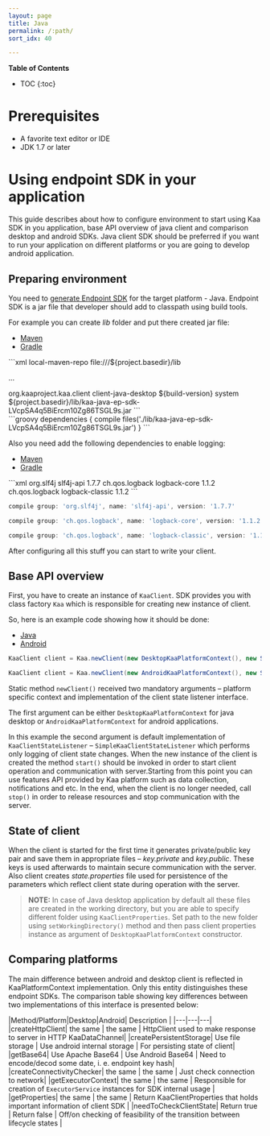 ```yaml
---
layout: page
title: Java
permalink: /:path/
sort_idx: 40

---
```

**Table of Contents**

* TOC
{:toc}

# Prerequisites 

- A favorite text editor or IDE
- JDK 1.7 or later

# Using endpoint SDK in your application

This guide describes about how to configure environment to start using Kaa SDK in you application, base API overview of java client and comparison desktop and android SDKs. 
Java client SDK should be preferred if you want to run your application on different platforms or you are going to develop android application.

## Preparing environment 

You need to [generate Endpoint SDK](Getting-started#generate-sdk) for the target platform - Java. Endpoint SDK is a jar file that developer should add to classpath using build tools.

For example you can create _lib_ folder and put there created jar file:
<ul class="nav nav-tabs">
  <li class="active"><a data-toggle="tab" href="#maven-sdk">Maven</a></li>
  <li><a data-toggle="tab" href="#gradle-sdk">Gradle</a></li>
</ul>

<div class="tab-content">

<div id="maven-sdk" class="tab-pane fade in active" markdown="1">
```xml
<repositories>
    <repository>
        <id>local-maven-repo</id>
        <url>file:///${project.basedir}/lib</url>
    </repository>
</repositories>

... 

<dependency>
    <groupId>org.kaaproject.kaa.client</groupId>
    <artifactId>client-java-desktop</artifactId>
    <version>${build-version}</version>
    <scope>system</scope>
    <systemPath>${project.basedir}/lib/kaa-java-ep-sdk-LVcpSA4q5BiErcm10Zg86TSGL9s.jar</systemPath>
</dependency>
```  
</div>
<div id="gradle-sdk" class="tab-pane fade" markdown="1">
```groovy
dependencies {
   compile  files('./lib/kaa-java-ep-sdk-LVcpSA4q5BiErcm10Zg86TSGL9s.jar')
}
```
</div>
</div>

Also you need add the following dependencies to enable logging:


<ul class="nav nav-tabs">
  <li class="active"><a data-toggle="tab" href="#Maven">Maven</a></li>
  <li><a data-toggle="tab" href="#Gradle">Gradle</a></li>
</ul>

<div class="tab-content">

<div id="Maven" class="tab-pane fade in active" markdown="1">
```xml
<dependency>
    <groupId>org.slf4j</groupId>
    <artifactId>slf4j-api</artifactId>
    <version>1.7.7</version>
</dependency>

<dependency>
    <groupId>ch.qos.logback</groupId>
    <artifactId>logback-core</artifactId>
    <version>1.1.2</version>
</dependency>

<dependency>
    <groupId>ch.qos.logback</groupId>
    <artifactId>logback-classic</artifactId>
    <version>1.1.2</version>
</dependency>
```  
</div>
<div id="Gradle" class="tab-pane fade" markdown="1">

```groovy
compile group: 'org.slf4j', name: 'slf4j-api', version: '1.7.7'

compile group: 'ch.qos.logback', name: 'logback-core', version: '1.1.2'

compile group: 'ch.qos.logback', name: 'logback-classic', version: '1.1.2'
```
</div>
</div>

After configuring all this stuff you can start to write your client.

## Base API overview

First, you have to create an instance of <code>KaaClient</code>. SDK provides you with class factory  <code>Kaa</code> which is responsible for creating new instance of client.

So, here is an example code showing how it should be done:

<ul class="nav nav-tabs">
  <li class="active"><a data-toggle="tab" href="#java">Java</a></li>
  <li><a data-toggle="tab" href="#android">Android</a></li>
</ul>


<div class="tab-content">
<div id="java" class="tab-pane fade in active" markdown="1">

```java
KaaClient client = Kaa.newClient(new DesktopKaaPlatformContext(), new SimpleKaaClientStateListener());
```
</div>

<div id="android" class="tab-pane fade" markdown="1">

```java
KaaClient client = Kaa.newClient(new AndroidKaaPlatformContext(), new SimpleKaaClientStateListener());
```
</div>
</div>

Static method <code>newClient()</code> received two mandatory arguments &ndash; platform specific context and 
implementation of the client state listener interface.

The first argument can be either <code>DesktopKaaPlatformContext</code> for java desktop or <code>AndroidKaaPlatformContext</code> for android applications.

In this example the second argument is default implementation of <code>KaaClientStateListener</code> &ndash; <code>SimpleKaaClientStateListener</code> which performs only logging of client state changes. 
When the new instance of the client is created the method <code>start()</code> should be invoked in order to start client operation and communication with server.Starting from this point you can use 
features API provided by Kaa platform such as data collection, notifications and etc. In the end, when the client is no longer needed, call <code>stop()</code> in order to release resources and stop 
communication with the server.
 
## State of client
When the client is started for the first time it generates private/public key pair and save them in appropriate files &ndash; _key.private_ and _key.public_.
These keys is used afterwards to maintain secure communication with the server.
Also client creates _state.properties_ file used for persistence of the parameters which reflect client state during operation with the server.

>**NOTE:** In case of Java desktop application by default all these files are created in the working directory, but you are able to specify different folder using <code>KaaClientProperties</code>. 
Set path to the new folder using <code>setWorkingDirectory()</code> method and then pass client properties instance as argument of <code>DesktopKaaPlatformContext</code> constructor.
    

## Comparing platforms
The main difference between android and desktop client is reflected in KaaPlatformContext implementation. Only this entity distinguishes these endpoint SDKs.
The comparison table showing key differences between two implementations of this interface is presented below:

|Method/Platform|Desktop|Android| Description |
|---|---|---|
|createHttpClient| the same | the same  | HttpClient used to make response to server in HTTP KaaDataChannel|
|createPersistentStorage|  Use file storage | Use android internal storage | For persisting state of client|
|getBase64|  Use Apache Base64 |  Use Android Base64 | Need to encode/decod some date, i. e. endpoint key hash|
|createConnectivityChecker|  the same  |  the same | Just check connection to network|
|getExecutorContext| the same  | the same  | Responsible for creation of <code>ExecutorService</code> instances for SDK internal usage |
|getProperties| the same  | the same  | Return KaaClientProperties that holds important information of client SDK | 
|needToCheckClientState| Return true  | Return false | Off/on checking of feasibility of the transition between lifecycle states |





